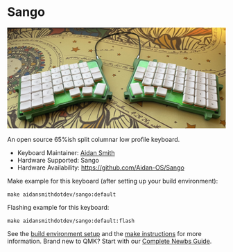 # Sango

![aidansmithdotdev/sango](https://github.com/Aidan-OS/Sango/blob/main/Sango.jpg)

An open source 65%ish split columnar low profile keyboard.

* Keyboard Maintainer: [Aidan Smith](https://github.com/Aidan-OS)
* Hardware Supported: Sango
* Hardware Availability: https://github.com/Aidan-OS/Sango

Make example for this keyboard (after setting up your build environment):

    make aidansmithdotdev/sango:default

Flashing example for this keyboard:

    make aidansmithdotdev/sango:default:flash

See the [build environment setup](https://docs.qmk.fm/#/getting_started_build_tools) and the [make instructions](https://docs.qmk.fm/#/getting_started_make_guide) for more information. Brand new to QMK? Start with our [Complete Newbs Guide](https://docs.qmk.fm/#/newbs).
